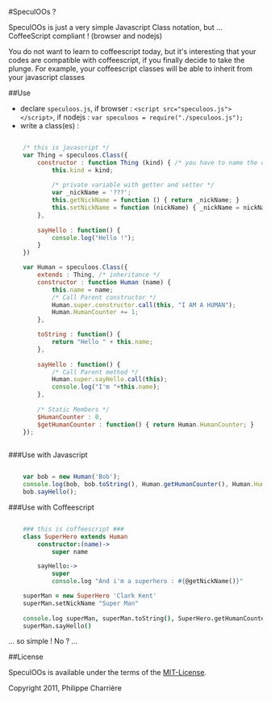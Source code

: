 #SpeculOOs ?

SpeculOOs is just a very simple Javascript Class notation, but ... CoffeeScript compliant ! (browser and nodejs)

You do not want to learn to coffeescript today, but it's interesting that your codes are compatible with coffeescript, if you finally decide to take the plunge. For example, your coffeescript classes will be able to inherit from your javascript classes

##Use

- declare `speculoos.js`, if browser : `<script src="speculoos.js"></script>`, if nodejs : `var speculoos = require("./speculoos.js");`
- write a class(es) : 

```javascript

	/* this is javascript */
	var Thing = speculoos.Class({
		constructor : function Thing (kind) { /* you have to name the constructor */
			this.kind = kind;
			
			/* private variable with getter and setter */
			var _nickName = '???';
			this.getNickName = function () { return _nickName; }
			this.setNickName = function (nickName) { _nickName = nickName; }
		},
	
		sayHello : function() {
			console.log("Hello !");
		}
	})

	var Human = speculoos.Class({
		extends : Thing, /* inheritance */
		constructor : function Human (name) {
			this.name = name;
			/* Call Parent constructor */
			Human.super.constructor.call(this, "I AM A HUMAN");
			Human.HumanCounter += 1;
		},

		toString : function() {
			return "Hello " + this.name;
		},
	
		sayHello : function() {
			/* Call Parent method */
			Human.super.sayHello.call(this);
			console.log("I'm "+this.name);
		},
	
		/* Static Members */
		$HumanCounter : 0,
		$getHumanCounter : function() { return Human.HumanCounter; }
	});
	
```
###Use with Javascript

```javascript

	var bob = new Human('Bob');
	console.log(bob, bob.toString(), Human.getHumanCounter(), Human.HumanCounter);
	bob.sayHello();

```
###Use with Coffeescript

```coffeescript

	### this is coffeescript ###
	class SuperHero extends Human
		constructor:(name)->
			super name

		sayHello:->
			super
			console.log "And i'm a superhero : #{@getNickName()}"

	superMan = new SuperHero 'Clark Kent'
	superMan.setNickName "Super Man"
	
	console.log superMan, superMan.toString(), SuperHero.getHumanCounter(), Human.HumanCounter
	superMan.sayHello()

```

... so simple ! No ? ...

##License



SpeculOOs is available under the terms of the [MIT-License](http://en.wikipedia.org/wiki/MIT_License#License_terms).

Copyright 2011, Philippe Charrière